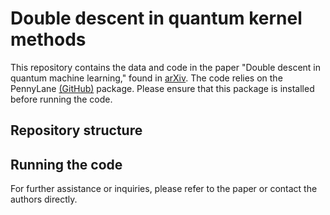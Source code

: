# Double descent in quantum kernel methods

This repository contains the data and code in the paper "Double descent in quantum machine learning," found in [arXiv](arXivURL). The code relies on the PennyLane [(GitHub)](https://github.com/PennyLaneAI/pennylane) package. Please ensure that this package is installed before running the code.


## Repository structure


## Running the code


For further assistance or inquiries, please refer to the paper or contact the authors directly.
